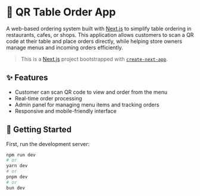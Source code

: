 # 🧾 QR Table Order App

A web-based ordering system built with [Next.js](https://nextjs.org) to simplify table ordering in restaurants, cafes, or shops. This application allows customers to scan a QR code at their table and place orders directly, while helping store owners manage menus and incoming orders efficiently.

> This is a [Next.js](https://nextjs.org) project bootstrapped with [`create-next-app`](https://nextjs.org/docs/app/api-reference/cli/create-next-app).

## ✨ Features

- Customer can scan QR code to view and order from the menu
- Real-time order processing
- Admin panel for managing menu items and tracking orders
- Responsive and mobile-friendly interface

## 🚀 Getting Started

First, run the development server:

```bash
npm run dev
# or
yarn dev
# or
pnpm dev
# or
bun dev
